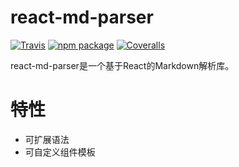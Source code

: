 # react-md-parser

[![Travis][build-badge]][build]
[![npm package][npm-badge]][npm]
[![Coveralls][coveralls-badge]][coveralls]

react-md-parser是一个基于React的Markdown解析库。

# 特性
- 可扩展语法
- 可自定义组件模板

[build-badge]: https://img.shields.io/travis/liziyi0914/react-md-parser/master.png?style=flat-square
[build]: https://travis-ci.org/liziyi0914/react-md-parser

[npm-badge]: https://img.shields.io/npm/v/react-md-parser.png?style=flat-square
[npm]: https://www.npmjs.org/package/react-md-parser

[coveralls-badge]: https://img.shields.io/coveralls/liziyi0914/react-md-parser/master.png?style=flat-square
[coveralls]: https://coveralls.io/github/liziyi0914/react-md-parser
